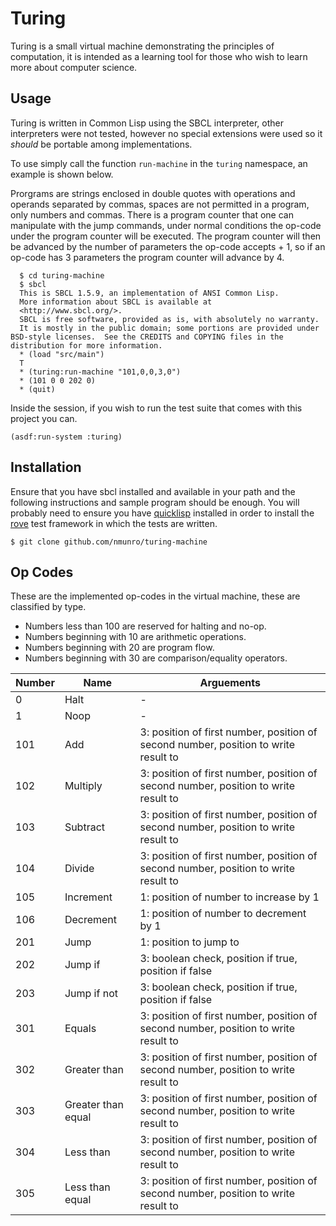 # Turing

Turing is a small virtual machine demonstrating the principles of computation, it is intended as a learning tool for those who wish to learn more about computer science.

## Usage
Turing is written in Common Lisp using the SBCL interpreter, other interpreters were not tested, however no special extensions were used so it *should* be portable among implementations.

To use simply call the function `run-machine` in the `turing` namespace, an example is shown below.

Prorgrams are strings enclosed in double quotes with operations and operands separated by commas, spaces are not permitted in a program, only numbers and commas.
There is a program counter that one can manipulate with the jump commands, under normal conditions the op-code under the program counter will be executed.
The program counter will then be advanced by the number of parameters the op-code accepts + 1, so if an op-code has 3 parameters the program counter will advance by 4.

      $ cd turing-machine
      $ sbcl
      This is SBCL 1.5.9, an implementation of ANSI Common Lisp.
      More information about SBCL is available at
      <http://www.sbcl.org/>.
      SBCL is free software, provided as is, with absolutely no warranty.
      It is mostly in the public domain; some portions are provided under BSD-style licenses.  See the CREDITS and COPYING files in the distribution for more information.
      * (load "src/main")
      T
      * (turing:run-machine "101,0,0,3,0")
      * (101 0 0 202 0)
      * (quit)

Inside the session, if you wish to run the test suite that comes with this project you can.

    (asdf:run-system :turing)

## Installation
Ensure that you have sbcl installed and available in your path and the following instructions and sample program should be enough. You will probably need to ensure you have [quicklisp](https://www.quicklisp.org/beta/) installed in order to install the [rove](http://quickdocs.org/rove/) test framework in which the tests are written.

    $ git clone github.com/nmunro/turing-machine

## Op Codes

These are the implemented op-codes in the virtual machine, these are classified by type.

* Numbers less than 100 are reserved for halting and no-op.
* Numbers beginning with 10 are arithmetic operations.
* Numbers beginning with 20 are program flow.
* Numbers beginning with 30 are comparison/equality operators.

| Number | Name | Arguements |
|---|------------------|-----------------|
| 0 | Halt             | - |
| 1 | Noop             | - |
|101| Add              |3: position of first number, position of second number, position to write result to|
|102|Multiply          |3: position of first number, position of second number, position to write result to|
|103|Subtract          |3: position of first number, position of second number, position to write result to|
|104|Divide            |3: position of first number, position of second number, position to write result to|
|105|Increment         |1: position of number to increase by 1|
|106|Decrement         |1: position of number to decrement by 1|
|201|Jump              |1: position to jump to|
|202|Jump if           |3: boolean check, position if true, position if false|
|203|Jump if not       |3: boolean check, position if true, position if false|
|301|Equals            |3: position of first number, position of second number, position to write result to|
|302|Greater than      |3: position of first number, position of second number, position to write result to|
|303|Greater than equal|3: position of first number, position of second number, position to write result to|
|304|Less than         |3: position of first number, position of second number, position to write result to|
|305|Less than equal   |3: position of first number, position of second number, position to write result to|



